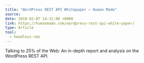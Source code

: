```yaml
---
title: "WordPress REST API Whitepaper — Human Made"
source:
date: 2018-02-07 14:31:00 +0000
link: https://humanmade.com/wordpress-rest-api-white-paper/
type: Article
tool:
  - headless-cms
---
```


Talking to 25% of the Web: An in-depth report and analysis on the WordPress REST API.
